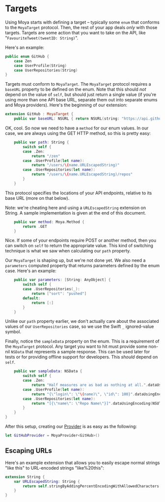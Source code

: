 Targets
=======

Using Moya starts with defining a target – typically some `enum` that conforms 
to the `MoyaTarget` protocol. Then, the rest of your app deals *only* with 
those targets. Targets are some action that you want to take on the API, 
like "`FavouriteTweet(tweetID: String)`". 

Here's an example:

```swift
public enum GitHub {
    case Zen
    case UserProfile(String)
    case UserRepositories(String)
}
```

Targets must conform to `MoyaTarget`. The `MoyaTarget` protocol requires a 
`baseURL` property to be defined on the enum. Note that this should *not* depend 
on the value of `self`, but should just return a single value (if you're using 
more than one API base URL, separate them out into separate enums and Moya 
providers). Here's the beginning of our extension:

```swift
extension GitHub : MoyaTarget {
    public var baseURL: NSURL { return NSURL(string: "https://api.github.com")! }
```

OK, cool. So now we need to have a `method` for our enum values. In our case, we
are always using the GET HTTP method, so this is pretty easy:

```swift
    public var path: String {
        switch self {
        case .Zen:
            return "/zen"
        case .UserProfile(let name):
            return "/users/\(name.URLEscapedString)"
        case .UserRepositories(let name):
            return "/users/\(name.URLEscapedString)/repos"
        }
    }
```

This protocol specifies the locations of 
your API endpoints, relative to its base URL (more on that below). 

Note: we're cheating here and using a `URLEscapedString` extension on String. 
A sample implementation is given at the end of this document. 

```swift
    public var method: Moya.Method {
        return .GET
    }
```

Nice. If some of your endpoints require POST or another method, then you can switch
on `self` to return the appropriate value. This kind of switching technique is what 
we saw when calculating our `path` property.

Our `MoyaTarget` is shaping up, but we're not done yet. We also need a `parameters`
computed property that returns parameters defined by the enum case. Here's an example:

```swift
    public var parameters: [String: AnyObject] {
        switch self {
        case .UserRepositories(_):
            return ["sort": "pushed"]
        default:
            return [:]
        }
    }
```

Unlike our `path` property earlier, we don't actually care about the associated values
of our `UserRepositories` case, so we use the Swift `_` ignored-value symbol.

Finally, notice the `sampleData` property on the enum. This is a requirement of 
the `MoyaTarget` protocol. Any target you want to hit must provide some non-nil
`NSData` that represents a sample response. This can be used later for tests or
for providing offline support for developers. This *should* depend on `self`. 

```swift
    public var sampleData: NSData {
        switch self {
        case .Zen:
            return "Half measures are as bad as nothing at all.".dataUsingEncoding(NSUTF8StringEncoding)!
        case .UserProfile(let name):
            return "{\"login\": \"\(name)\", \"id\": 100}".dataUsingEncoding(NSUTF8StringEncoding)!
        case .UserRepositories(let name):
            return "[{\"name\": \"Repo Name\"}]".dataUsingEncoding(NSUTF8StringEncoding)!
        }
    }
}
```

After this setup, creating our [Provider](Providers.md) is as easy as the following:

```swift
let GitHubProvider = MoyaProvider<GitHub>()
```

Escaping URLs
-------------

Here's an example extension that allows you to easily escape normal strings 
"like this" to URL-encoded strings "like%20this":

```swift
extension String {
    var URLEscapedString: String {
        return self.stringByAddingPercentEncodingWithAllowedCharacters(NSCharacterSet.URLHostAllowedCharacterSet())!
    }
}
```
